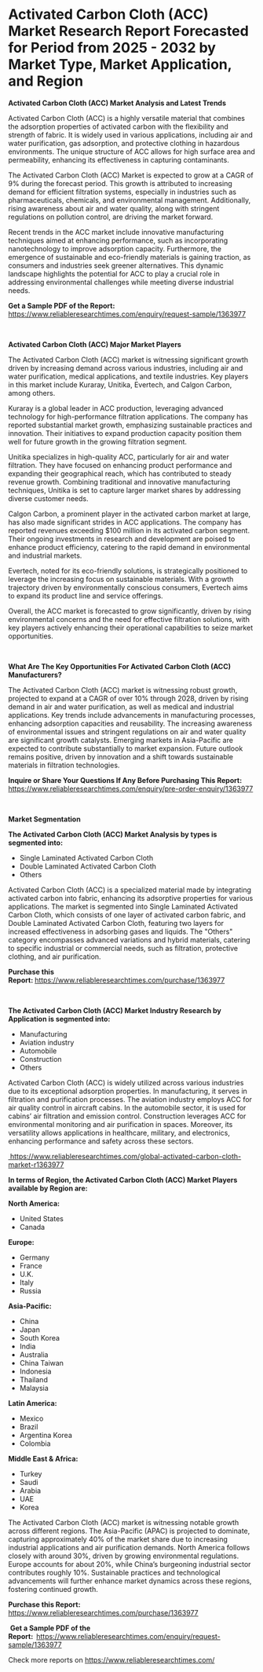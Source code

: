 <p><h1>Activated Carbon Cloth (ACC) Market Research Report Forecasted for Period from 2025 -  2032 by Market Type, Market Application, and Region</h1></p><p><strong>Activated Carbon Cloth (ACC) Market Analysis and Latest Trends</strong></p>
<p><p>Activated Carbon Cloth (ACC) is a highly versatile material that combines the adsorption properties of activated carbon with the flexibility and strength of fabric. It is widely used in various applications, including air and water purification, gas adsorption, and protective clothing in hazardous environments. The unique structure of ACC allows for high surface area and permeability, enhancing its effectiveness in capturing contaminants.</p><p>The Activated Carbon Cloth (ACC) Market is expected to grow at a CAGR of 9% during the forecast period. This growth is attributed to increasing demand for efficient filtration systems, especially in industries such as pharmaceuticals, chemicals, and environmental management. Additionally, rising awareness about air and water quality, along with stringent regulations on pollution control, are driving the market forward. </p><p>Recent trends in the ACC market include innovative manufacturing techniques aimed at enhancing performance, such as incorporating nanotechnology to improve adsorption capacity. Furthermore, the emergence of sustainable and eco-friendly materials is gaining traction, as consumers and industries seek greener alternatives. This dynamic landscape highlights the potential for ACC to play a crucial role in addressing environmental challenges while meeting diverse industrial needs.</p></p>
<p><strong>Get a Sample PDF of the Report:&nbsp;</strong> <a href="https://www.reliableresearchtimes.com/enquiry/request-sample/1363977?utm_campaign=2183&utm_medium=2&utm_source=Github&utm_content=ia&utm_term=03022025&utm_id=activated-carbon-cloth-acc">https://www.reliableresearchtimes.com/enquiry/request-sample/1363977</a></p>
<p>&nbsp;</p>
<p><strong>Activated Carbon Cloth (ACC) Major Market Players</strong></p>
<p><p>The Activated Carbon Cloth (ACC) market is witnessing significant growth driven by increasing demand across various industries, including air and water purification, medical applications, and textile industries. Key players in this market include Kuraray, Unitika, Evertech, and Calgon Carbon, among others.</p><p>Kuraray is a global leader in ACC production, leveraging advanced technology for high-performance filtration applications. The company has reported substantial market growth, emphasizing sustainable practices and innovation. Their initiatives to expand production capacity position them well for future growth in the growing filtration segment.</p><p>Unitika specializes in high-quality ACC, particularly for air and water filtration. They have focused on enhancing product performance and expanding their geographical reach, which has contributed to steady revenue growth. Combining traditional and innovative manufacturing techniques, Unitika is set to capture larger market shares by addressing diverse customer needs.</p><p>Calgon Carbon, a prominent player in the activated carbon market at large, has also made significant strides in ACC applications. The company has reported revenues exceeding $100 million in its activated carbon segment. Their ongoing investments in research and development are poised to enhance product efficiency, catering to the rapid demand in environmental and industrial markets.</p><p>Evertech, noted for its eco-friendly solutions, is strategically positioned to leverage the increasing focus on sustainable materials. With a growth trajectory driven by environmentally conscious consumers, Evertech aims to expand its product line and service offerings.</p><p>Overall, the ACC market is forecasted to grow significantly, driven by rising environmental concerns and the need for effective filtration solutions, with key players actively enhancing their operational capabilities to seize market opportunities.</p></p>
<p>&nbsp;</p>
<p><strong>What Are The Key Opportunities For Activated Carbon Cloth (ACC) Manufacturers?</strong></p>
<p><p>The Activated Carbon Cloth (ACC) market is witnessing robust growth, projected to expand at a CAGR of over 10% through 2028, driven by rising demand in air and water purification, as well as medical and industrial applications. Key trends include advancements in manufacturing processes, enhancing adsorption capacities and reusability. The increasing awareness of environmental issues and stringent regulations on air and water quality are significant growth catalysts. Emerging markets in Asia-Pacific are expected to contribute substantially to market expansion. Future outlook remains positive, driven by innovation and a shift towards sustainable materials in filtration technologies.</p></p>
<p><strong>Inquire or Share Your Questions If Any Before Purchasing This Report:</strong> <a href="https://www.reliableresearchtimes.com/enquiry/pre-order-enquiry/1363977?utm_campaign=2183&utm_medium=2&utm_source=Github&utm_content=ia&utm_term=03022025&utm_id=activated-carbon-cloth-acc">https://www.reliableresearchtimes.com/enquiry/pre-order-enquiry/1363977</a></p>
<p>&nbsp;</p>
<p><strong>Market Segmentation</strong></p>
<p><strong>The Activated Carbon Cloth (ACC) Market Analysis by types is segmented into:</strong></p>
<p><ul><li>Single Laminated Activated Carbon Cloth</li><li>Double Laminated Activated Carbon Cloth</li><li>Others</li></ul></p>
<p><p>Activated Carbon Cloth (ACC) is a specialized material made by integrating activated carbon into fabric, enhancing its adsorptive properties for various applications. The market is segmented into Single Laminated Activated Carbon Cloth, which consists of one layer of activated carbon fabric, and Double Laminated Activated Carbon Cloth, featuring two layers for increased effectiveness in adsorbing gases and liquids. The "Others" category encompasses advanced variations and hybrid materials, catering to specific industrial or commercial needs, such as filtration, protective clothing, and air purification.</p></p>
<p><strong>Purchase this Report:&nbsp;</strong><a href="https://www.reliableresearchtimes.com/purchase/1363977?utm_campaign=2183&utm_medium=2&utm_source=Github&utm_content=ia&utm_term=03022025&utm_id=activated-carbon-cloth-acc">https://www.reliableresearchtimes.com/purchase/1363977</a></p>
<p>&nbsp;</p>
<p><strong>The Activated Carbon Cloth (ACC) Market Industry Research by Application is segmented into:</strong></p>
<p><ul><li>Manufacturing</li><li>Aviation industry</li><li>Automobile</li><li>Construction</li><li>Others</li></ul></p>
<p><p>Activated Carbon Cloth (ACC) is widely utilized across various industries due to its exceptional adsorption properties. In manufacturing, it serves in filtration and purification processes. The aviation industry employs ACC for air quality control in aircraft cabins. In the automobile sector, it is used for cabins’ air filtration and emission control. Construction leverages ACC for environmental monitoring and air purification in spaces. Moreover, its versatility allows applications in healthcare, military, and electronics, enhancing performance and safety across these sectors.</p></p>
<p><a href="https://www.reliableresearchtimes.com/global-activated-carbon-cloth-market-r1363977?utm_campaign=2183&utm_medium=2&utm_source=Github&utm_content=ia&utm_term=03022025&utm_id=activated-carbon-cloth-acc">&nbsp;https://www.reliableresearchtimes.com/global-activated-carbon-cloth-market-r1363977</a></p>
<p><strong>In terms of Region, the Activated Carbon Cloth (ACC) Market Players available by Region are:</strong></p>
<p>
    <p> <strong> North America: </strong>
        <ul>
            <li>United States</li>
            <li>Canada</li>
        </ul>
        </p> 
    <p> <strong> Europe: </strong>
        <ul>
            <li>Germany</li>
            <li>France</li>
            <li>U.K.</li>
            <li>Italy</li>
            <li>Russia</li>
        </ul>
        </p> 
    <p> <strong> Asia-Pacific: </strong>
        <ul>
            <li>China</li>
            <li>Japan</li>
            <li>South Korea</li>
            <li>India</li>
            <li>Australia</li>
            <li>China Taiwan</li>
            <li>Indonesia</li>
            <li>Thailand</li>
            <li>Malaysia</li>
        </ul>
        </p> 
    <p> <strong> Latin America: </strong>
        <ul>
            <li>Mexico</li>
            <li>Brazil</li>
            <li>Argentina Korea</li>
            <li>Colombia</li>
        </ul>
        </p> 
    <p> <strong> Middle East & Africa: </strong>
        <ul>
            <li>Turkey</li>
            <li>Saudi</li>
            <li>Arabia</li>
            <li>UAE</li>
            <li>Korea</li>
        </ul>
    </p>
    </p>
<p><p>The Activated Carbon Cloth (ACC) market is witnessing notable growth across different regions. The Asia-Pacific (APAC) is projected to dominate, capturing approximately 40% of the market share due to increasing industrial applications and air purification demands. North America follows closely with around 30%, driven by growing environmental regulations. Europe accounts for about 20%, while China’s burgeoning industrial sector contributes roughly 10%. Sustainable practices and technological advancements will further enhance market dynamics across these regions, fostering continued growth.</p></p>
<p><strong>Purchase this Report: </strong><a href="https://www.reliableresearchtimes.com/purchase/1363977?utm_campaign=2183&utm_medium=2&utm_source=Github&utm_content=ia&utm_term=03022025&utm_id=activated-carbon-cloth-acc">https://www.reliableresearchtimes.com/purchase/1363977</a></p>
<p>&nbsp;<strong>Get a Sample PDF of the Report:&nbsp;&nbsp;</strong><a href="https://www.reliableresearchtimes.com/enquiry/request-sample/1363977?utm_campaign=2183&utm_medium=2&utm_source=Github&utm_content=ia&utm_term=03022025&utm_id=activated-carbon-cloth-acc">https://www.reliableresearchtimes.com/enquiry/request-sample/1363977</a></p>
<p><strong></strong></p>
<p>Check more reports on <a href="https://www.reliableresearchtimes.com/?utm_campaign=2183&utm_medium=2&utm_source=Github&utm_content=ia&utm_term=03022025&utm_id=activated-carbon-cloth-acc">https://www.reliableresearchtimes.com/</a></p>